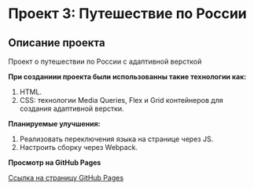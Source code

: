 # **Проект 3: Путешествие по России**

## **Описание проекта**

Проект о путешествии по России с адаптивной версткой

**При созданиии проекта были использованны такие технологии как:**
1. HTML.
2. CSS: технологии Media Queries, Flex и Grid контейнеров для создания адаптивной верстки.

**Планируемые улучшения:**
1. Реализовать переключения языка на странице через JS.
2. Настроить сборку через Webpack.

**Просмотр на GitHub Pages**

[Ссылка на страницу GitHub Pages](https://khantagiev.github.io/russian-travel/index.html)
